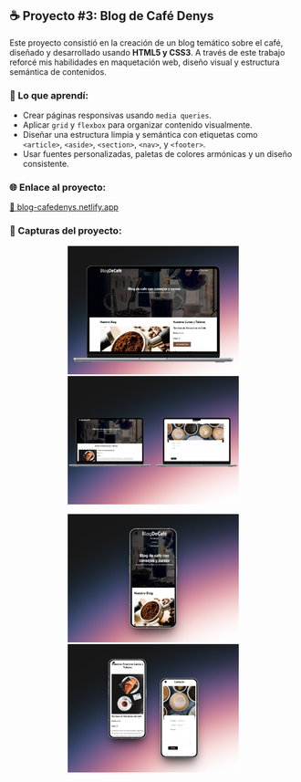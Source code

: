 ## ☕ Proyecto #3: Blog de Café Denys

Este proyecto consistió en la creación de un blog temático sobre el café, diseñado y desarrollado usando **HTML5 y CSS3**. A través de este trabajo reforcé mis habilidades en maquetación web, diseño visual y estructura semántica de contenidos.

### 🧠 Lo que aprendí:
- Crear páginas responsivas usando `media queries`.
- Aplicar `grid` y `flexbox` para organizar contenido visualmente.
- Diseñar una estructura limpia y semántica con etiquetas como `<article>`, `<aside>`, `<section>`, `<nav>`, y `<footer>`.
- Usar fuentes personalizadas, paletas de colores armónicas y un diseño consistente.

### 🌐 Enlace al proyecto:
[🔗 blog-cafedenys.netlify.app](https://blog-cafedenys.netlify.app/)

### 📸 Capturas del proyecto:

<p align="center">
  <img src="34shots_so.png" alt="Inicio del blog" width="300"/>
  <img src="9shots_so.png" alt="Sección Sobre Nosotros" width="300"/>
</p>
<p align="center">
  <img src="164shots_so.png" alt="Página de Cursos" width="300"/>
  <img src="602shots_so.png" alt="Pie de página del blog" width="300"/>
</p>
